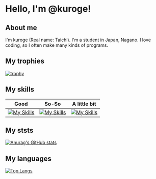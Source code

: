 # Hello, I'm @kuroge!

## About me
I'm kuroge (Real name: Taichi). I'm a student in Japan, Nagano. I love coding, so I often make many kinds of programs.

## My trophies
[![trophy](https://github-profile-trophy.vercel.app/?username=kurogee)](https://github.com/kurogee/github-profile-trophy)

## My skills
| Good | So-So | A little bit |
|---|---|---|
| [![My Skills](https://skillicons.dev/icons?i=html,css,js,go,python)](https://skillicons.dev) | [![My Skills](https://skillicons.dev/icons?i=c,cpp,php)](https://skillicons.dev) | [![My Skills](https://skillicons.dev/icons?i=rust,ruby)](https://skillicons.dev) |

## My ststs
[![Anurag's GitHub stats](https://github-readme-stats.vercel.app/api?username=kurogee)](https://github.com/anuraghazra/github-readme-stats)

## My languages
[![Top Langs](https://github-readme-stats.vercel.app/api/top-langs/?username=kurogee)](https://github.com/anuraghazra/github-readme-stats)
